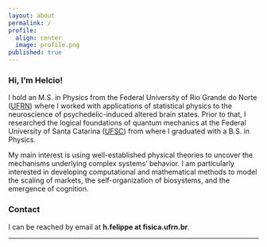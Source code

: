 ```yaml
---
layout: about
permalink: /
profile:
  align: center
  image: profile.png
published: true
---
```


<style>
  .bottom-three {
     margin-bottom: 0.5cm;
  }
</style>

<p class="bottom-three">
</p>

<h3>Hi, I’m Helcio!</h3>

I hold an M.S. in Physics from the Federal University of Rio Grande do Norte
([UFRN](https://ufrn.br/en)) where I worked with applications of statistical
physics to the neuroscience of psychedelic-induced altered brain states. Prior
to that, I researched the logical foundations of quantum mechanics at the 
Federal University of Santa Catarina ([UFSC](https://en.ufsc.br/)) from where
I graduated with a B.S. in Physics.

My main interest is using well-established physical theories to uncover the
mechanisms underlying complex systems’ behavior. I am particularly interested
in developing computational and mathematical methods to model the scaling of 
markets, the self-organization of biosystems, and the emergence of cognition.

<h3>Contact</h3>
I can be reached by email at <b>h.felippe at fisica.ufrn.br</b>.

---
